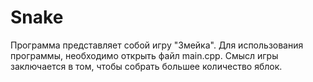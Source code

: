 # Snake
Программа представляет собой игру "Змейка". Для использования программы, необходимо открыть файл main.cpp. Смысл игры заключается в том, чтобы собрать большее количество яблок.
